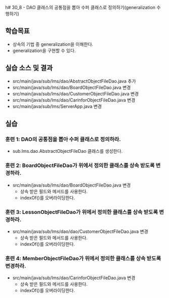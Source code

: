 h# 30_8 - DAO 클래스의 공통점을 뽑아 수퍼 클래스로 정의하기(generalization 수행하기)

## 학습목표

- 상속의 기법 중 generalization을 이해한다.
- generalization을 구현할 수 있다.

## 실습 소스 및 결과

- src/main/java/sub/lms/dao/AbstractObjectFileDao.java 추가
- src/main/java/sub/lms/dao/BoardObjectFileDao.java 변경
- src/main/java/sub/lms/dao/CustomerObjectFileDao.java 변경
- src/main/java/sub/lms/dao/CarinforObjectFileDao.java 변경
- src/main/java/sub/lms/ServerApp.java 변경

## 실습

### 훈련 1: DAO의 공통점을 뽑아 수퍼 클래스로 정의하라.

- sub.lms.dao.AbstractObjectFileDao 클래스를 생성한다.

### 훈련 2: BoardObjectFileDao가 위에서 정의한 클래스를 상속 받도록 변경하라.

- src/main/java/sub/lms/dao/BoardObjectFileDao.java 변경
  - 상속 받은 필드와 메서드를 사용한다.
  - indexOf()를 오버라이딩한다.
  
### 훈련 3: LessonObjectFileDao가 위에서 정의한 클래스를 상속 받도록 변경하라.

- src/main/java/sub/lms/dao/dao/CustomerObjectFileDao.java 변경
  - 상속 받은 필드와 메서드를 사용한다.
  - indexOf()를 오버라이딩한다.
  
### 훈련 4: MemberObjectFileDao가 위에서 정의한 클래스를 상속 받도록 변경하라.

- src/main/java/sub/lms/dao/CarinforObjectFileDao.java 변경
  - 상속 받은 필드와 메서드를 사용한다.
  - indexOf()를 오버라이딩한다.
